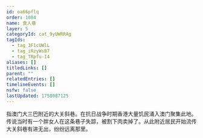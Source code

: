 ```yaml
---
id: oa66pflq
order: 1084
name: 食人巷
layer: 5
categoryId: cat_9yUWRRAg
tagIds:
  - tag_3F1cUWlL
  - tag_iRzyWsB7
  - tag_TRpfu-I4
aliases: []
titledLinks: []
parent: ""
relatedEntries: []
timelineEvents: []
nsfw: false
lastUpdated: 1758087125
---
```


指澳门大三巴附近的大关斜巷。在抗日战争时期香港大量饥民涌入澳门聚集此地。传说当时有一个胖女人在这条巷子失踪，被割下肉卖掉了。从此附近居民开始流传大关斜巷有进无出，纷纷远离那里。